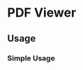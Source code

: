 <script setup>
  import pPdfViewer from './PdfViewer.vue'
  import pPdfObject from '../pdf-object/PdfObject.vue'
  import pPdfObjectText from '../pdf-object-text/PdfObjectText.vue'
  import FILE from './assets/Calibrator-v3.pdf?url'
  import FILE2 from './assets/sample.pdf?url'
  import { reactive, ref } from 'vue-demi'
  import { delay } from 'nanodelay'

  const src   = ref(FILE)
  const items = reactive([
    {
      _key  : Symbol('ObjectId'),
      text  : '',
      page  : 6,
      x     : 0,
      y     : 0,
      width : 198,
      height: 106,
      fixed : false,
    },
    {
      _key  : Symbol('ObjectId'),
      text  : '',
      page  : 6,
      x     : 596,
      y     : 0,
      width : 198,
      height: 106,
      fixed : false,
    },
    {
      _key  : Symbol('ObjectId'),
      text  : '',
      page  : 6,
      x     : 0,
      y     : 1017.333,
      width : 198,
      height: 106,
      fixed : false,
    },
    {
      _key  : Symbol('ObjectId'),
      text  : '',
      page  : 6,
      x     : 596,
      y     : 1017.333,
      width : 198,
      height: 106,
      fixed : false,
    },
    {
      _key  : Symbol('ObjectId'),
      text  : '',
      page  : 10,
      x     : 50,
      y     : 100,
      width : 99,
      height: 53,
      fixed : false,
    },
    {
      _key  : Symbol('ObjectId'),
      text  : '',
      page  : 10,
      x     : 50,
      y     : 250,
      width : 53,
      height: 53,
      fixed : false,
    },
    {
      _key  : Symbol('ObjectId'),
      text  : '',
      page  : 10,
      x     : 400,
      y     : 400,
      width : 118.79,
      height: 118.79,
      fixed : false,
    },
    {
      _key  : Symbol('ObjectId'),
      text  : '',
      page  : 10,
      x     : 50,
      y     : 700,
      width : 396,
      height: 212,
      fixed : false,
    },
    {
      _key  : Symbol('ObjectId'),
      text  : '',
      page  : 10,
      x     : 500,
      y     : 700,
      width : 212,
      height: 212,
      fixed : false,
    },
    {
      _key  : Symbol('ObjectId'),
      text  : '',
      page  : 11,
      x     : 48,
      y     : 974,
      width : 100,
      height: 100,
      fixed : false,
    },
    {
      _key  : Symbol('ObjectId'),
      text  : '',
      page  : 11,
      x     : 645,
      y     : 974,
      width : 100,
      height: 100,
      fixed : false,
    },
  ])

  function toggle () {
    src.value = src.value === FILE
      ? FILE2
      : FILE
  }

  async function add () {
    items.push({
      _key  : Symbol('ObjectId'),
      text  : '',
      page  : undefined,
      x     : undefined,
      y     : undefined,
      width : 198,
      height: 106,
      fixed : false,
    })
  }
</script>

# PDF Viewer

## Usage

### Simple Usage

<preview>
  <p-pdf-viewer :src="src" layout="fit" :offset-top="72">
    <template #navbar>
      <button @click="toggle">NGanu</button>
      <button @click="add">Add ({{ items.length }})</button>
    </template>
    <p-pdf-object-text
      v-for="item in items"
      :key="item.key"
      v-model:text="item.text"
      v-model:page="item.page"
      v-model:width="item.width"
      v-model:height="item.height"
      v-model:x="item.x"
      v-model:y="item.y"
    >
      <img
        class="w-full h-full"
        :width="item.width"
        :height="item.height"
        :src="`https://via.placeholder.com/${Math.round(item.width)}x${Math.round(item.height)}/77AB59/fff`" />
    </p-pdf-object-text>
  </p-pdf-viewer>
</preview>

